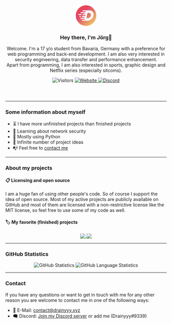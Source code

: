 <header align="center"><img src=res/logo.png height=64px>
<h3><b>Hey there</b>, I'm Jörg👋</h3>

<p>Welcome. I'm a 17 y/o student from Bavaria, Germany with a preference for web programming and back-end development. I am also very interested in security engineering, data transfer and performance enhancement.<br \>
Apart from programming, I am also interested in sports, graphic design and Netflix series (especially sitcoms).</p>

<img alt="Visitors" src="https://badges.pufler.dev/visits/Drainyyyy/Drainyyyy?color=white">
<a href=http://www.drainyyy.xyz>
    <img alt="Website" src="https://img.shields.io/website?down_message=offline&label=Website&up_color=white&up_message=click%20here&url=http%3A%2F%2Fwww.drainyyy.xyz" \>
</a>
<a href=http://dc.drainyyy.xyz>
    <img alt="Discord" src="https://img.shields.io/discord/544615795754270731?color=white&label=Discord" \>
</a>
</header>

---

### **Some information about myself**

- ⏳ I have more unfinished projects than finished projects
- 🔑 Learning about network security
- 🐍 Mostly using Python
- 💭 Infinite number of project ideas
- 📭 Feel free to [contact me](#contact)

---

### **About my projects**

#### 📋 **Licensing and open source**

I am a huge fan of using other people's code. So of course I support the idea of open source. Most of my active projects are publicly available on GitHub and most of them are licensed with a non-restrictive license like the MIT license, so feel free to use some of my code as well.

#### 🏷️ **My favorite (finished) projects**

<div align="center">
    <a href="https://github.com/Drainyyyy/ypc-api/tree/dev">
    <img align="center" src="https://github-readme-stats.vercel.app/api/pin/?username=drainyyyy&repo=ypc-api&theme=tokyonight" />
    </a>
    <a href="https://github.com/Drainyyyy/minimalLog">
    <img align="center" src="https://github-readme-stats.vercel.app/api/pin/?username=drainyyyy&repo=minimalLog&theme=tokyonight" />
    </a>
</div>

---

### **GitHub Statistics**

<div align="center">
    <img alt="GitHub Statistics" src="https://github-readme-stats.vercel.app/api?username=drainyyyy&show_icons=true&count_private=true&theme=tokyonight" height=160 \>
    <img alt="GitHub Language Statistics" src="https://github-readme-stats.vercel.app/api/top-langs/?username=drainyyyy&layout=compact&theme=tokyonight&hide=css" height=160>
</div>

---

### **Contact**

If you have any questions or want to get in touch with me for any other reason you are welcome to contact me in one of the following ways:

- 📧 E-Mail: [contact@drainyyy.xyz][mail]
- 🗨️ Discord: [Join my Discord server][discord] or add me (Drainyyy#9339)

[mail]: mailto:contact@drainyyy.xyz
[discord]: http://dc.drainyyy.xyz
